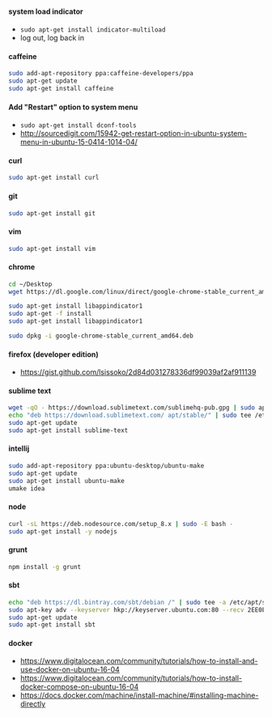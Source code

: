 #### system load indicator
- `sudo apt-get install indicator-multiload`
- log out, log back in

#### caffeine
```sh
sudo add-apt-repository ppa:caffeine-developers/ppa
sudo apt-get update
sudo apt-get install caffeine
```

#### Add "Restart" option to system menu
- `sudo apt-get install dconf-tools`
- http://sourcedigit.com/15942-get-restart-option-in-ubuntu-system-menu-in-ubuntu-15-0414-1014-04/


#### curl
```sh
sudo apt-get install curl
```


#### git
```sh
sudo apt-get install git
```


#### vim
```sh
sudo apt-get install vim
```


#### chrome
```sh
cd ~/Desktop
wget https://dl.google.com/linux/direct/google-chrome-stable_current_amd64.deb

sudo apt-get install libappindicator1
sudo apt-get -f install
sudo apt-get install libappindicator1

sudo dpkg -i google-chrome-stable_current_amd64.deb
```


#### firefox (developer edition)
- https://gist.github.com/lsissoko/2d84d031278336df99039af2af911139


#### sublime text
```sh
wget -qO - https://download.sublimetext.com/sublimehq-pub.gpg | sudo apt-key add -
echo "deb https://download.sublimetext.com/ apt/stable/" | sudo tee /etc/apt/sources.list.d/sublime-text.list
sudo apt-get update
sudo apt-get install sublime-text
```


#### intellij
```sh
sudo add-apt-repository ppa:ubuntu-desktop/ubuntu-make
sudo apt-get update
sudo apt-get install ubuntu-make
umake idea
```


#### node
```sh
curl -sL https://deb.nodesource.com/setup_8.x | sudo -E bash -
sudo apt-get install -y nodejs
```


#### grunt
```sh
npm install -g grunt
```


#### sbt
```sh
echo "deb https://dl.bintray.com/sbt/debian /" | sudo tee -a /etc/apt/sources.list.d/sbt.list
sudo apt-key adv --keyserver hkp://keyserver.ubuntu.com:80 --recv 2EE0EA64E40A89B84B2DF73499E82A75642AC823
sudo apt-get update
sudo apt-get install sbt
```


#### docker
- https://www.digitalocean.com/community/tutorials/how-to-install-and-use-docker-on-ubuntu-16-04
- https://www.digitalocean.com/community/tutorials/how-to-install-docker-compose-on-ubuntu-16-04
- https://docs.docker.com/machine/install-machine/#installing-machine-directly

